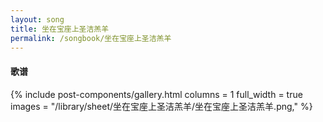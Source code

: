 ```yaml
---
layout: song
title: 坐在宝座上圣洁羔羊
permalink: /songbook/坐在宝座上圣洁羔羊
---
```


#### 歌谱

{% include post-components/gallery.html
    columns = 1
    full_width = true
    images = "/library/sheet/坐在宝座上圣洁羔羊/坐在宝座上圣洁羔羊.png,"
%}
